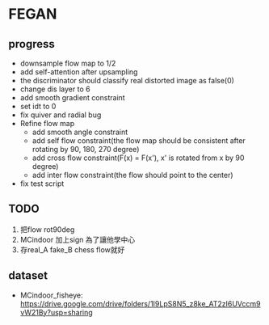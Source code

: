 # FEGAN
## progress
- downsample flow map to 1/2
- add self-attention after upsampling
- the discriminator should classify real distorted image as false(0)
- change dis layer to 6
- add smooth gradient constraint
- set idt to 0
- fix quiver and radial bug
- Refine flow map
  - add smooth angle constraint
  - add self flow constraint(the flow map should be consistent after rotating by 90, 180, 270 degree)
  - add cross flow constraint(F(x) = F(x'), x' is rotated from x by 90 degree)
  - add inter flow constraint(the flow should point to the center)
- fix test script
## TODO
1. 把flow rot90deg 
2. MCindoor 加上sign 為了讓他學中心
3. 存real_A fake_B chess flow就好
## dataset
- MCindoor_fisheye: https://drive.google.com/drive/folders/1I9LpS8N5_z8ke_AT2zI6UVccm9vW21By?usp=sharing